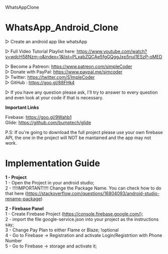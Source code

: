 WhatsAppClone 
# WhatsApp_Android_Clone 
 
▷ Create an android app like whatsApp 
 
▷ Full Video Tutorial Playlist here: https://www.youtube.com/watch?v=wdcH58Nzm-o&index=1&list=PLxabZQCAe5fgGQggJxp5nuI1ESzP-oMED <br /> 
 
▷ Become a Patreon: https://www.patreon.com/simpleCoder<br /> 
▷ Donate with PayPal: https://www.paypal.me/simcoder<br /> 
▷ Twitter: https://twitter.com/S1mpleCoder<br /> 
▷ GitHub : https://goo.gl/88FHk4<br /> 
 
▷ If you have any question please ask, I'll try to answer to every question and even look at your code if that is necessary. 
 
 
**Important Links** 
 
Firebase: https://goo.gl/9Wahb1<br /> 
Glide: https://github.com/bumptech/glide<br /> 
 
P.S: If ou're going to download the full project please use your own firebase API, the one in the project will NOT be mantained and the app may not work. 
 
 
# Implementation Guide<br /> 
**1 - Project**<br /> 
1 - Open the Project in your android studio;<br /> 
2 - !!!!IMPORTANT!!!! Change the Package Name. You can check how to do that here (https://stackoverflow.com/questions/16804093/android-studio-rename-package)<br /> 
 
 
**2 - Firebase Panel**<br /> 
1 - Create Firebase Project (https://console.firebase.google.com/);<br /> 
2 - import the file google-service.json into your project as the instructions say;<br /> 
3 - Change Pay Plan to either Flame or Blaze; !optional<br /> 
4 - Go to Firebase -> Registration and activate Login/Registrtion with Phone Number<br /> 
5 - Go to Firebase -> storage and activate it;<br /> 